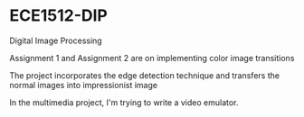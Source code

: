 # ECE1512-DIP

Digital Image Processing

  Assignment 1 and Assignment 2 are on implementing color image transitions
  
  The project incorporates the edge detection technique and transfers the normal images into impressionist image

In the multimedia project, I'm trying to write a video emulator. 

